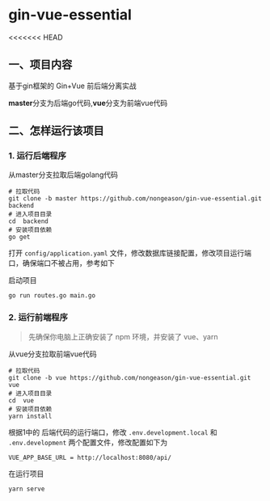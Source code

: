 # gin-vue-essential
<<<<<<< HEAD

## 一、项目内容

基于gin框架的 Gin+Vue 前后端分离实战

**master**分支为后端go代码,**vue**分支为前端vue代码


## 二、怎样运行该项目

### 1. 运行后端程序
> 

从master分支拉取后端golang代码
```shell
# 拉取代码
git clone -b master https://github.com/nongeason/gin-vue-essential.git backend
# 进入项目目录
cd  backend
# 安装项目依赖
go get
```
打开 `config/application.yaml` 文件，修改数据库链接配置，修改项目运行端口，确保端口不被占用，参考如下

启动项目
```
go run routes.go main.go
```

### 2. 运行前端程序
> 先确保你电脑上正确安装了 npm 环境，并安装了 vue、yarn
> 

从vue分支拉取前端vue代码
```shell
# 拉取代码
git clone -b vue https://github.com/nongeason/gin-vue-essential.git vue
# 进入项目目录
cd  vue
# 安装项目依赖
yarn install
```

根据1中的 后端代码的运行端口，修改 `.env.development.local` 和 `.env.development` 两个配置文件，修改配置如下为
```
VUE_APP_BASE_URL = http://localhost:8080/api/
```

在运行项目
```shell
yarn serve
```